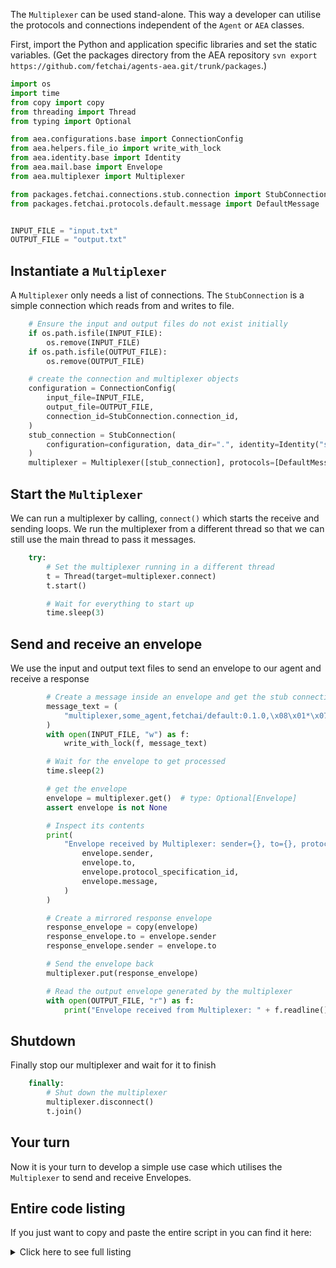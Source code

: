 The `Multiplexer` can be used stand-alone. This way a developer can utilise the protocols and connections independent of the `Agent` or `AEA` classes.

First, import the Python and application specific libraries and set the static variables. (Get the packages directory from the AEA repository `svn export https://github.com/fetchai/agents-aea.git/trunk/packages`.)
``` python
import os
import time
from copy import copy
from threading import Thread
from typing import Optional

from aea.configurations.base import ConnectionConfig
from aea.helpers.file_io import write_with_lock
from aea.identity.base import Identity
from aea.mail.base import Envelope
from aea.multiplexer import Multiplexer

from packages.fetchai.connections.stub.connection import StubConnection
from packages.fetchai.protocols.default.message import DefaultMessage


INPUT_FILE = "input.txt"
OUTPUT_FILE = "output.txt"
```

## Instantiate a `Multiplexer`

A `Multiplexer` only needs a list of connections. The `StubConnection` is a simple connection which reads from and writes to file.

``` python
    # Ensure the input and output files do not exist initially
    if os.path.isfile(INPUT_FILE):
        os.remove(INPUT_FILE)
    if os.path.isfile(OUTPUT_FILE):
        os.remove(OUTPUT_FILE)

    # create the connection and multiplexer objects
    configuration = ConnectionConfig(
        input_file=INPUT_FILE,
        output_file=OUTPUT_FILE,
        connection_id=StubConnection.connection_id,
    )
    stub_connection = StubConnection(
        configuration=configuration, data_dir=".", identity=Identity("some_agent", "some_address")
    )
    multiplexer = Multiplexer([stub_connection], protocols=[DefaultMessage])
```

## Start the `Multiplexer`

We can run a multiplexer by calling, `connect()` which starts the receive and sending loops. We run the multiplexer from a different thread so that we can still use the main thread to pass it messages.

``` python
    try:
        # Set the multiplexer running in a different thread
        t = Thread(target=multiplexer.connect)
        t.start()

        # Wait for everything to start up
        time.sleep(3)
```

## Send and receive an envelope
We use the input and output text files to send an envelope to our agent and receive a response
``` python
        # Create a message inside an envelope and get the stub connection to pass it into the multiplexer
        message_text = (
            "multiplexer,some_agent,fetchai/default:0.1.0,\x08\x01*\x07\n\x05hello,"
        )
        with open(INPUT_FILE, "w") as f:
            write_with_lock(f, message_text)

        # Wait for the envelope to get processed
        time.sleep(2)

        # get the envelope
        envelope = multiplexer.get()  # type: Optional[Envelope]
        assert envelope is not None

        # Inspect its contents
        print(
            "Envelope received by Multiplexer: sender={}, to={}, protocol_specification_id={}, message={}".format(
                envelope.sender,
                envelope.to,
                envelope.protocol_specification_id,
                envelope.message,
            )
        )

        # Create a mirrored response envelope
        response_envelope = copy(envelope)
        response_envelope.to = envelope.sender
        response_envelope.sender = envelope.to

        # Send the envelope back
        multiplexer.put(response_envelope)

        # Read the output envelope generated by the multiplexer
        with open(OUTPUT_FILE, "r") as f:
            print("Envelope received from Multiplexer: " + f.readline())
```

## Shutdown
Finally stop our multiplexer and wait for it to finish
``` python
    finally:
        # Shut down the multiplexer
        multiplexer.disconnect()
        t.join()
```

## Your turn

Now it is your turn to develop a simple use case which utilises the `Multiplexer` to send and receive Envelopes.

## Entire code listing
If you just want to copy and paste the entire script in you can find it here:

<details><summary>Click here to see full listing</summary>
<p>

``` python
import os
import time
from copy import copy
from threading import Thread
from typing import Optional

from aea.configurations.base import ConnectionConfig
from aea.helpers.file_io import write_with_lock
from aea.identity.base import Identity
from aea.mail.base import Envelope
from aea.multiplexer import Multiplexer

from packages.fetchai.connections.stub.connection import StubConnection
from packages.fetchai.protocols.default.message import DefaultMessage


INPUT_FILE = "input.txt"
OUTPUT_FILE = "output.txt"


def run():
    """Run demo."""

    # Ensure the input and output files do not exist initially
    if os.path.isfile(INPUT_FILE):
        os.remove(INPUT_FILE)
    if os.path.isfile(OUTPUT_FILE):
        os.remove(OUTPUT_FILE)

    # create the connection and multiplexer objects
    configuration = ConnectionConfig(
        input_file=INPUT_FILE,
        output_file=OUTPUT_FILE,
        connection_id=StubConnection.connection_id,
    )
    stub_connection = StubConnection(
        configuration=configuration, data_dir=".", identity=Identity("some_agent", "some_address")
    )
    multiplexer = Multiplexer([stub_connection], protocols=[DefaultMessage])
    try:
        # Set the multiplexer running in a different thread
        t = Thread(target=multiplexer.connect)
        t.start()

        # Wait for everything to start up
        time.sleep(3)

        # Create a message inside an envelope and get the stub connection to pass it into the multiplexer
        message_text = (
            "multiplexer,some_agent,fetchai/default:0.1.0,\x08\x01*\x07\n\x05hello,"
        )
        with open(INPUT_FILE, "w") as f:
            write_with_lock(f, message_text)

        # Wait for the envelope to get processed
        time.sleep(2)

        # get the envelope
        envelope = multiplexer.get()  # type: Optional[Envelope]
        assert envelope is not None

        # Inspect its contents
        print(
            "Envelope received by Multiplexer: sender={}, to={}, protocol_specification_id={}, message={}".format(
                envelope.sender,
                envelope.to,
                envelope.protocol_specification_id,
                envelope.message,
            )
        )

        # Create a mirrored response envelope
        response_envelope = copy(envelope)
        response_envelope.to = envelope.sender
        response_envelope.sender = envelope.to

        # Send the envelope back
        multiplexer.put(response_envelope)

        # Read the output envelope generated by the multiplexer
        with open(OUTPUT_FILE, "r") as f:
            print("Envelope received from Multiplexer: " + f.readline())
    finally:
        # Shut down the multiplexer
        multiplexer.disconnect()
        t.join()


if __name__ == "__main__":
    run()
```
</p>
</details>

<br />
